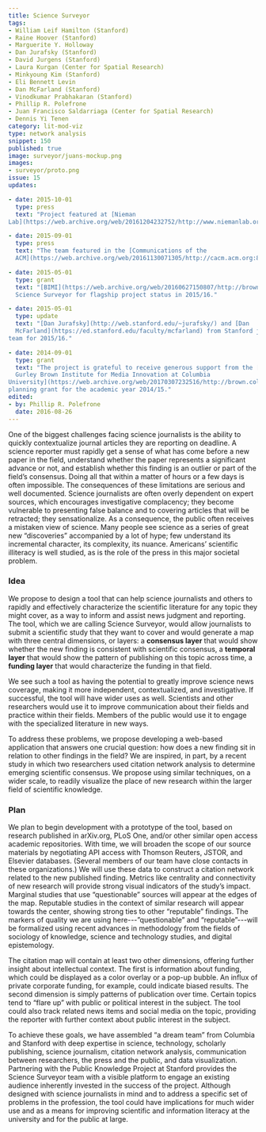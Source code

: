 ```yaml
---
title: Science Surveyor
tags:
- William Leif Hamilton (Stanford)
- Raine Hoover (Stanford)
- Marguerite Y. Holloway
- Dan Jurafsky (Stanford)
- David Jurgens (Stanford)
- Laura Kurgan (Center for Spatial Research)
- Minkyoung Kim (Stanford)
- Eli Bennett Levin
- Dan McFarland (Stanford)
- Vinodkumar Prabhakaran (Stanford)
- Phillip R. Polefrone
- Juan Francisco Saldarriaga (Center for Spatial Research)
- Dennis Yi Tenen
category: lit-mod-viz
type: network analysis
snippet: 150
published: true
image: surveyor/juans-mockup.png
images:
- surveyor/proto.png
issue: 15
updates:

- date: 2015-10-01
  type: press
  text: "Project featured at [Nieman
Lab](https://web.archive.org/web/20161204232752/http://www.niemanlab.org/2015/10/a-group-of-researchers-is-trying-to-help-science-journalists-parse-academic-articles-on-deadline/)."

- date: 2015-09-01
  type: press
  text: "The team featured in the [Communications of the
  ACM](https://web.archive.org/web/20161130071305/http://cacm.acm.org:80/magazines/2015/5/186011-putting-the-data-science-into-journalism/abstract)."

- date: 2015-05-01
  type: grant
  text: "[BIMI](https://web.archive.org/web/20160627150807/http://brown.columbia.edu/blog/201516_magic_grants_announced) selects
  Science Surveyor for flagship project status in 2015/16."

- date: 2015-05-01
  type: update
  text: "[Dan Jurafsky](http://web.stanford.edu/~jurafsky/) and [Dan
  McFarland](https://ed.stanford.edu/faculty/mcfarland) from Stanford join the
team for 2015/16."

- date: 2014-09-01
  type: grant
  text: "The project is grateful to receive generous support from the [David and Helen
  Gurley Brown Institute for Media Innovation at Columbia
University](https://web.archive.org/web/20170307232516/http://brown.columbia.edu/magic/science_surveyor/) in the form of a
planning grant for the academic year 2014/15."
edited:
- by: Phillip R. Polefrone
  date: 2016-08-26
---
```


One of the biggest challenges facing science journalists is the ability to
quickly contextualize journal articles they are reporting on deadline.
A science reporter must rapidly get a sense of what has come before a new paper
in the field, understand whether the paper represents a significant advance or
not, and establish whether this finding is an outlier or part of the field’s
consensus. Doing all that within a matter of hours or a few days is often
impossible. The consequences of these limitations are serious and well
documented. Science journalists are often overly dependent on expert sources,
which encourages investigative complacency; they become vulnerable to
presenting false balance and to covering articles that will be retracted; they
sensationalize. As a consequence, the public often receives a mistaken view
of science. Many people see science as a series of great new “discoveries”
accompanied by a lot of hype; few understand its incremental character, its
complexity, its nuance. Americans’ scientific illiteracy is well studied, as is
the role of the press in this major societal problem.

### Idea

We propose to design a tool that can help science journalists and others to
rapidly and effectively characterize the scientific literature for any topic
they might cover, as a way to inform and assist news judgment and reporting.
The tool, which we are calling Science Surveyor, would allow journalists to
submit a scientific study that they want to cover and would generate a map with
three central dimensions, or layers: a **consensus layer** that would show
whether the new finding is consistent with scientific consensus, a **temporal
layer** that would show the pattern of publishing on this topic across time,
a **funding layer** that would characterize the funding in that field.

We see such a tool as having the potential to greatly improve science news
coverage, making it more independent, contextualized, and investigative. If
successful, the tool will have wider uses as well. Scientists and other
researchers would use it to improve communication about their fields and
practice within their fields. Members of the public would use it to engage with
the specialized literature in new ways.

To address these problems, we propose developing a web-based application that
answers one crucial question: how does a new finding sit in relation to other
findings in the field? We are inspired, in part, by a recent study in which two
researchers used citation network analysis to determine emerging scientific
consensus. We propose using similar techniques, on a wider scale, to readily
visualize the place of new research within the larger field of scientific
knowledge.

### Plan

We plan to begin development with a prototype of the tool, based on
research published in arXiv.org, PLoS One, and/or other similar open access
academic repositories. With time, we will broaden the scope of our source
materials by negotiating API access with Thomson Reuters, JSTOR, and Elsevier
databases. (Several members of our team have close contacts in these
organizations.) We will use these data to construct a citation network related
to the new published finding. Metrics like centrality and connectivity of new
research will provide strong visual indicators of the study’s impact. Marginal
studies that use “questionable” sources will appear at the edges of the map.
Reputable studies in the context of similar research will appear towards the
center, showing strong ties to other “reputable” findings. The markers of
quality we are using here---”questionable” and “reputable”---will be formalized
using recent advances in methodology from the fields of sociology of knowledge,
science and technology studies, and digital epistemology.

The citation map will contain at least two other dimensions, offering further
insight about intellectual context. The first is information about funding,
which could be displayed as a color overlay or a pop-up bubble. An influx of
private corporate funding, for example, could indicate biased results. The
second dimension is simply patterns of publication over time. Certain topics
tend to “flare up” with public or political interest in the subject. The tool
could also track related news items and social media on the topic, providing
the reporter with further context about public interest in the subject.

To achieve these goals, we have assembled “a dream team” from Columbia and
Stanford with deep expertise in science, technology, scholarly publishing,
science journalism, citation network analysis, communication between
researchers, the press and the public, and data visualization. Partnering with
the Public Knowledge Project at Stanford provides the Science Surveyor team with
a visible platform to engage an existing audience inherently invested in the
success of the project. Although designed with science journalists in mind and
to address a specific set of problems in the profession, the tool could have
implications for much wider use and as a means for improving scientific and
information literacy at the university and for the public at large.
